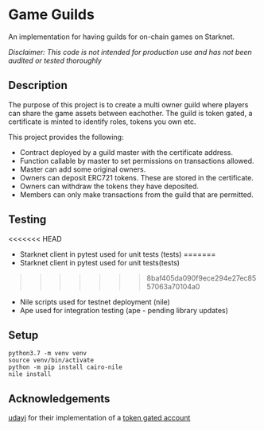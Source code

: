# Game Guilds
An implementation for having guilds for on-chain games on Starknet.

_Disclaimer: This code is not intended for production use and has not been audited or tested thoroughly_

## Description
The purpose of this project is to create a multi owner guild where players can share the game assets between eachother. The guild is token gated, a certificate is minted to identify roles, tokens you own etc.

This project provides the following:

  - Contract deployed by a guild master with the certificate address.
  - Function callable by master to set permissions on transactions allowed.
  - Master can add some original owners.
  - Owners can deposit ERC721 tokens. These are stored in the certificate.
  - Owners can withdraw the tokens they have deposited.
  - Members can only make transactions from the guild that are permitted.

## Testing

<<<<<<< HEAD
- Starknet client in pytest used for unit tests (tests)
=======
- Starknet client in pytest used for unit tests(tests)
>>>>>>> 8baf405da090f9ece294e27ec8557063a70104a0
- Nile scripts used for testnet deployment (nile)
- Ape used for integration testing (ape - pending library updates)

## Setup

```
python3.7 -m venv venv
source venv/bin/activate
python -m pip install cairo-nile
nile install
```

## Acknowledgements

[udayj](https://twitter.com/udayj) for their implementation of a [token gated account](https://github.com/udayj/token_gated_account)
